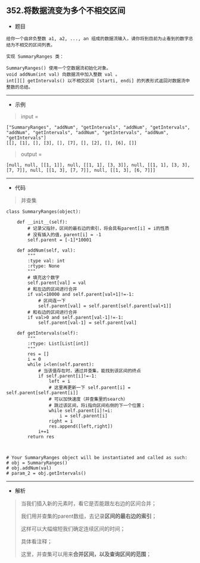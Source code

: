 352.将数据流变为多个不相交区间
----------
- 题目
>
    给你一个由非负整数 a1, a2, ..., an 组成的数据流输入，请你将到目前为止看到的数字总结为不相交的区间列表。

    实现 SummaryRanges 类：
    
    SummaryRanges() 使用一个空数据流初始化对象。
    void addNum(int val) 向数据流中加入整数 val 。
    int[][] getIntervals() 以不相交区间 [starti, endi] 的列表形式返回对数据流中整数的总结。
----------
- 示例
> input = 
> 
    ["SummaryRanges", "addNum", "getIntervals", "addNum", "getIntervals", "addNum", "getIntervals", "addNum", "getIntervals", "addNum", "getIntervals"]
    [[], [1], [], [3], [], [7], [], [2], [], [6], []]
>
> output =
> 
    [null, null, [[1, 1]], null, [[1, 1], [3, 3]], null, [[1, 1], [3, 3], [7, 7]], null, [[1, 3], [7, 7]], null, [[1, 3], [6, 7]]]
----------
- 代码
> 并查集
>
    class SummaryRanges(object):

        def __init__(self):
            # 记录父指针，区间的最右边的索引，将会具有parent[i] = i的性质
            # 没有插入的值，parent[i] = -1
            self.parent = [-1]*10001
    
        def addNum(self, val):
            """
            :type val: int
            :rtype: None
            """
            # 填充这个数字
            self.parent[val] = val
            # 和左边的区间进行合并
            if val<10000 and self.parent[val+1]!=-1:
                # 区间连一下
                self.parent[val] = self.parent[self.parent[val+1]]
            # 和右边的区间进行合并
            if val>0 and self.parent[val-1]!=-1:
                self.parent[val-1] = self.parent[val]
    
        def getIntervals(self):
            """
            :rtype: List[List[int]]
            """
            res = []
            i = 0
            while i<len(self.parent):
                # 当该值存在时，通过并查集，能找到该区间的终点
                if self.parent[i]!=-1:
                    left = i
                    # 这里再更新一下 self.parent[i] = self.parent[self.parent[i]]
                    # 可以加快速度（并查集里的search）
                    # 跳过该区间，将i指向区间右侧的下一个位置；
                    while self.parent[i]!=i:
                        i = self.parent[i]
                    right = i
                    res.append([left,right])
                i+=1
            return res
    
    
    
    # Your SummaryRanges object will be instantiated and called as such:
    # obj = SummaryRanges()
    # obj.addNum(val)
    # param_2 = obj.getIntervals()
----------
 - 解析
> 
> 当我们插入新的元素时，看它是否能跟左右边的区间合并；
> 
> 我们用并查集的parent数组，去记录**区间的最右边的索引**；
> 
> 这样可以大幅缩短我们确定连续区间的时间；
> 
> 具体看注释；
> 
> 这里，并查集可以用来**合并区间，以及查询区间的范围**；
    